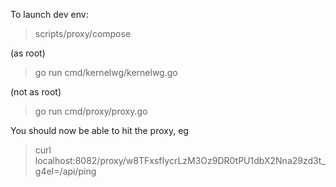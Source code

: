 To launch dev env:

> scripts/proxy/compose

(as root)
> go run cmd/kernelwg/kernelwg.go

(not as root)
> go run cmd/proxy/proxy.go

You should now be able to hit the proxy, eg
> curl localhost:8082/proxy/w8TFxsfIycrLzM3Oz9DR0tPU1dbX2Nna29zd3t_g4eI=/api/ping